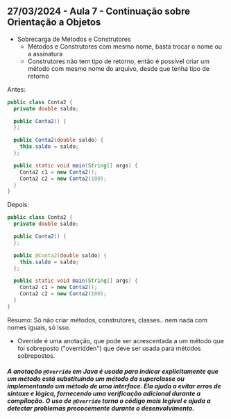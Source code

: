 ## 27/03/2024 - Aula 7 - Continuação sobre Orientação a Objetos

* Sobrecarga de Métodos e Construtores
  * Métodos e Construtores com mesmo nome, basta trocar o nome ou a assinatura
  * Construtores não tem tipo de retorno, então é possível criar um método com mesmo nome do arquivo, desde que tenha tipo de retorno

Antes:

```java
public class Conta2 {
  private double saldo;

  public Conta2() {
  };

  public Conta2(double saldo) {
    this.saldo = saldo;
  };

  public static void main(String[] args) {
    Conta2 c1 = new Conta2();
    Conta2 c2 = new Conta2(100);
  }
}
```

Depois:

```java
public class Conta2 {
  private double saldo;

  public Conta2() {
  };

  public @Conta2(double saldo) {
    this.saldo = saldo;
  };

  public static void main(String[] args) {
    Conta2 c1 = new Conta2();
    Conta2 c2 = new Conta2(100);
  }
}

```

Resumo: Só não criar métodos, construtores, classes.. nem nada com nomes iguais, só isso.

* Override é uma anotação, que pode ser acrescentada a um método que foi sobreposto ("overridden") que deve ser usada para métodos sobrepostos.

##### A anotação `@Override` em Java é usada para indicar explicitamente que um método está substituindo um método da superclasse ou implementando um método de uma interface. Ela ajuda a evitar erros de sintaxe e lógica, fornecendo uma verificação adicional durante a compilação. O uso de `@Override` torna o código mais legível e ajuda a detectar problemas precocemente durante o desenvolvimento.
